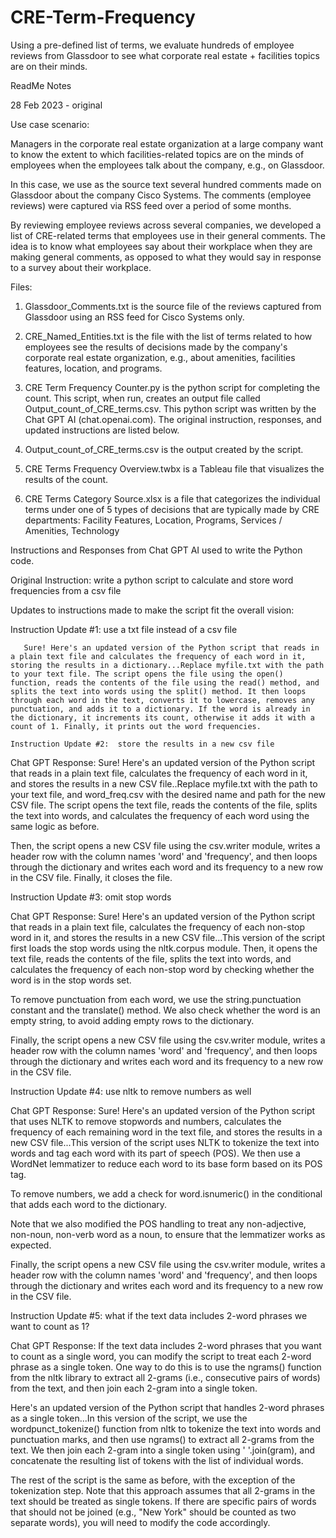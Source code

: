# CRE-Term-Frequency
Using a pre-defined list of terms, we evaluate hundreds of employee reviews from Glassdoor to see what corporate real estate + facilities topics are on their minds.

ReadMe Notes

28 Feb 2023 - original


Use case scenario: 

Managers in the corporate real estate organization at a large company want to know the extent to which facilities-related topics are on the minds of employees when the employees talk about the company, e.g., on Glassdoor.

In this case, we use as the source text several hundred comments made on Glassdoor about the company Cisco Systems.  The comments (employee reviews) were captured via RSS feed over a period of some months.

By reviewing employee reviews across several companies, we developed a list of CRE-related terms that employees use in their general comments.  The idea is to know what employees say about their workplace when they are making general comments, as opposed to what they would say in response to a survey about their workplace.


Files:

1.  Glassdoor_Comments.txt is the source file of the reviews captured from Glassdoor using an RSS feed for Cisco Systems only.

2.  CRE_Named_Entities.txt is the file with the list of terms related to how employees see the results of decisions made by the company's corporate real estate organization, e.g., about amenities, facilities features, location, and programs.

3.  CRE Term Frequency Counter.py is the python script for completing the count.  This script, when run, creates an output file called Output_count_of_CRE_terms.csv.  This python script was written by the Chat GPT AI (chat.openai.com).  The original instruction, responses, and updated instructions are listed below.

4.  Output_count_of_CRE_terms.csv is the output created by the script.

5.  CRE Terms Frequency Overview.twbx is a Tableau file that visualizes the results of the count.

6.  CRE Terms Category Source.xlsx is a file that categorizes the individual terms under one of 5 types of decisions that are typically made by CRE departments:  Facility Features, Location, Programs, Services / Amenities, Technology



Instructions and Responses from Chat GPT AI used to write the Python code.

Original Instruction:  write a python script to calculate and store word frequencies from a csv file

Updates to instructions made to make the script fit the overall vision:

   Instruction Update #1:  use a txt file instead of a csv file
   
       Sure! Here's an updated version of the Python script that reads in a plain text file and calculates the frequency of each word in it, storing the results in a dictionary...Replace myfile.txt with the path to your text file. The script opens the file using the open() function, reads the contents of the file using the read() method, and splits the text into words using the split() method. It then loops through each word in the text, converts it to lowercase, removes any punctuation, and adds it to a dictionary. If the word is already in the dictionary, it increments its count, otherwise it adds it with a count of 1. Finally, it prints out the word frequencies.
   
    Instruction Update #2:  store the results in a new csv file  
    
   Chat GPT Response:  Sure! Here's an updated version of the Python script that reads in a plain text file, calculates the frequency of each word in it, and stores the results in a new CSV file..Replace myfile.txt with the path to your text file, and word_freq.csv with the desired name and path for the new CSV file. The script opens the text file, reads the contents of the file, splits the text into words, and calculates the frequency of each word using the same logic as before.

Then, the script opens a new CSV file using the csv.writer module, writes a header row with the column names 'word' and 'frequency', and then loops through the dictionary and writes each word and its frequency to a new row in the CSV file. Finally, it closes the file.
      
   Instruction Update #3:  omit stop words
   
   Chat GPT Response:  Sure! Here's an updated version of the Python script that reads in a plain text file, calculates the frequency of each non-stop word in it, and stores the results in a new CSV file...This version of the script first loads the stop words using the nltk.corpus module. Then, it opens the text file, reads the contents of the file, splits the text into words, and calculates the frequency of each non-stop word by checking whether the word is in the stop words set.

To remove punctuation from each word, we use the string.punctuation constant and the translate() method. We also check whether the word is an empty string, to avoid adding empty rows to the dictionary.

Finally, the script opens a new CSV file using the csv.writer module, writes a header row with the column names 'word' and 'frequency', and then loops through the dictionary and writes each word and its frequency to a new row in the CSV file.
   
   Instruction Update #4:  use nltk to remove numbers as well
   
   Chat GPT Response:  Sure! Here's an updated version of the Python script that uses NLTK to remove stopwords and numbers, calculates the frequency of each remaining word in the text file, and stores the results in a new CSV file...This version of the script uses NLTK to tokenize the text into words and tag each word with its part of speech (POS). We then use a WordNet lemmatizer to reduce each word to its base form based on its POS tag.

To remove numbers, we add a check for word.isnumeric() in the conditional that adds each word to the dictionary.

Note that we also modified the POS handling to treat any non-adjective, non-noun, non-verb word as a noun, to ensure that the lemmatizer works as expected.

Finally, the script opens a new CSV file using the csv.writer module, writes a header row with the column names 'word' and 'frequency', and then loops through the dictionary and writes each word and its frequency to a new row in the CSV file.
   
   Instruction Update #5:  what if the text data includes 2-word phrases we want to count as 1?
   
   Chat GPT Response:  If the text data includes 2-word phrases that you want to count as a single word, you can modify the script to treat each 2-word phrase as a single token. One way to do this is to use the ngrams() function from the nltk library to extract all 2-grams (i.e., consecutive pairs of words) from the text, and then join each 2-gram into a single token.

Here's an updated version of the Python script that handles 2-word phrases as a single token...In this version of the script, we use the wordpunct_tokenize() function from nltk to tokenize the text into words and punctuation marks, and then use ngrams() to extract all 2-grams from the text. We then join each 2-gram into a single token using ' '.join(gram), and concatenate the resulting list of tokens with the list of individual words.

The rest of the script is the same as before, with the exception of the tokenization step. Note that this approach assumes that all 2-grams in the text should be treated as single tokens. If there are specific pairs of words that should not be joined (e.g., "New York" should be counted as two separate words), you will need to modify the code accordingly.
   
   

